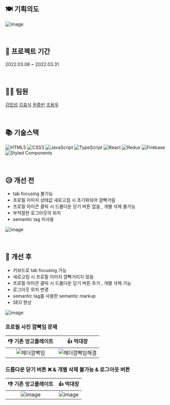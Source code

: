 ## 🍽 기획의도
![image](https://user-images.githubusercontent.com/60125497/161045894-e8ec52b0-a4e8-4bf2-a3cb-09906b895d41.png)

<br>

## 📆 프로젝트 기간
2022.03.08 ~ 2022.03.31

<br>

## 👨‍💻 팀원
[김민성](https://gtihub.com/minsoftk) [김효식](https://github.com/h-sick) [원종빈](https://github.com/JJongBin) [조용우](https://github.com/ywc8851) 

<br>

## 📚 기술스택
![HTML5](https://img.shields.io/badge/html5-%23E34F26.svg?style=for-the-badge&logo=html5&logoColor=white)
![CSS3](https://img.shields.io/badge/css3-%231572B6.svg?style=for-the-badge&logo=css3&logoColor=white)
![JavaScript](https://img.shields.io/badge/javascript-%23323330.svg?style=for-the-badge&logo=javascript&logoColor=%23F7DF1E)
![TypeScript](https://img.shields.io/badge/typescript-%23007ACC.svg?style=for-the-badge&logo=typescript&logoColor=white)
![React](https://img.shields.io/badge/react-%2320232a.svg?style=for-the-badge&logo=react&logoColor=%2361DAFB)
![Redux](https://img.shields.io/badge/redux-%23593d88.svg?style=for-the-badge&logo=redux&logoColor=white)
![Firebase](https://img.shields.io/badge/firebase-%23039BE5.svg?style=for-the-badge&logo=firebase)
![Styled Components](https://img.shields.io/badge/styled--components-DB7093?style=for-the-badge&logo=styled-components&logoColor=white)

<br/>

## 😥 개선 전
- tab focusing 불가능
- 프로필 이미지 상태값 새로고침 시 초기화되어 깜빡거림
- 프로필 아이콘 클릭 시 드롭다운 닫기 버튼 없음 , 개별 삭제 불가능
- 부적절한 로그아웃의 위치
- semantic tag 미사용

![image](https://user-images.githubusercontent.com/60125497/161046037-f7890369-822f-4bde-82bf-ac667a0cf339.png)

<br>

## 🤩 개선 후
- 키보드로 tab focusing 가능
- 새로고침 시 프로필 이미지 깜빡거리지 않음
- 프로필 아이콘 클릭 시 드롭다운 닫기 버튼 추가 , 개별 삭제 가능
- 로그아웃 위치 변경
- semantic tag를 사용한 semantic markup
- SEO 향상 

![image](https://user-images.githubusercontent.com/60125497/161046416-1e9d7047-a5d9-4b25-9138-adcd14ef12e8.png)


### 프로필 사진 깜빡임 문제
|👎 기존 망고플레이트|👍 먹대장|
|:---:|:---:|
|![헤더깜빡임](https://user-images.githubusercontent.com/60125497/161048868-bd08f086-67b7-4c15-8123-29dc652516a9.gif)|![헤더깜빡임해결](https://user-images.githubusercontent.com/60125497/161049711-0e522f2a-8825-4322-804a-2889562639b1.gif)|


### 드롭다운 닫기 버튼 ❌ & 개별 삭제 불가능 & 로그아웃 버튼
|👎 기존 망고플레이트|👍 먹대장|
|:---:|:---:|
|![image](https://user-images.githubusercontent.com/60125497/161050944-485a332c-7284-42bf-b0bf-70a1dcef67a3.png)|![image](https://user-images.githubusercontent.com/60125497/161051689-57d7e97e-1afd-4dee-8396-05b821d42a51.png)|

